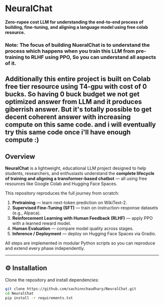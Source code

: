 # NeuralChat  
**Zero-rupee cost LLM for understanding the end-to-end process of building, fine-tuning, and aligning a language model using free colab resource.**

### Note: The focus of building NueralChat is to understand the process which happens when you train this LLM from pre-training to RLHF using PPO, So you can understand all aspects of it. 
Additionally this entire project is built on Colab free tier resource using T4-gpu with cost of 0 bucks. So having 0 buck budget we not get optimized answer from LLM and it produces giberrish answer. 
But it's totally possible to get decent coherent answer with increasing compute on this same code. and i will eventually try this same code once i'll have enough compute :)
---

## Overview
**NeuralChat** is a lightweight, educational LLM project designed to help students, researchers, and enthusiasts understand the **complete lifecycle of training and aligning a transformer-based chatbot** — all using free resources like Google Colab and Hugging Face Spaces.

This repository reproduces the full journey from scratch:
1.  **Pretraining** — learn next-token prediction on WikiText-2.  
2.  **Supervised Fine-Tuning (SFT)** — train on instruction-response datasets (e.g., Alpaca).  
3.  **Reinforcement Learning with Human Feedback (RLHF)** — apply PPO with a learned reward model.  
4.  **Human Evaluation** — compare model quality across stages.  
5.  **Inference / Deployment** — deploy on Hugging Face Spaces via Gradio.

All steps are implemented in modular Python scripts so you can reproduce and extend every phase independently.



---

## ⚙️ Installation
Clone the repository and install dependencies:
```bash
git clone https://github.com/sachinnchaudhary/NeuralChat.git
cd NeuralChat
pip install -r requirements.txt
